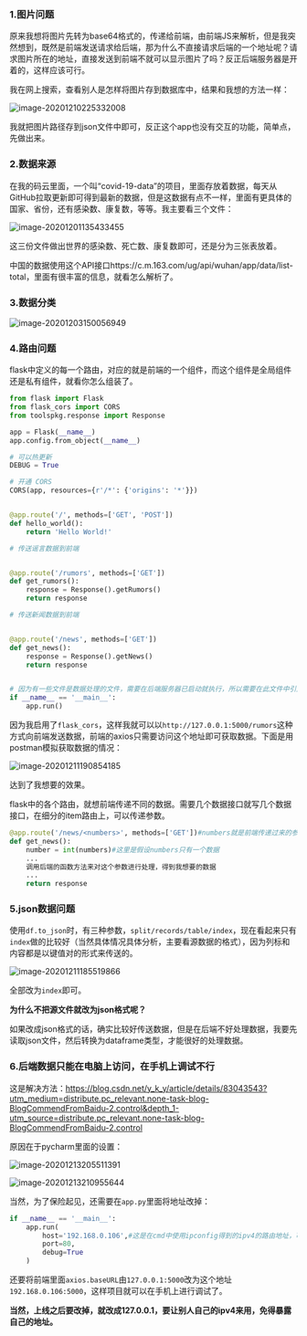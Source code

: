 ### 1.图片问题

原来我想将图片先转为base64格式的，传递给前端，由前端JS来解析，但是我突然想到，既然是前端发送请求给后端，那为什么不直接请求后端的一个地址呢？请求图片所在的地址，直接发送到前端不就可以显示图片了吗？反正后端服务器是开着的，这样应该可行。

我在网上搜索，查看别人是怎样将图片存到数据库中，结果和我想的方法一样：

![image-20201210225332008](https://i.loli.net/2020/12/11/jlfthU9bIPOzALF.png)

我就把图片路径存到json文件中即可，反正这个app也没有交互的功能，简单点，先做出来。

### 2.数据来源

在我的码云里面，一个叫“covid-19-data”的项目，里面存放着数据，每天从GitHub拉取更新即可得到最新的数据，但是这数据有点不一样，里面有更具体的国家、省份，还有感染数、康复数，等等。我主要看三个文件：

![image-20201201135433455](https://i.loli.net/2020/12/11/m7xsqYwfnuC6bXz.png)

这三份文件做出世界的感染数、死亡数、康复数即可，还是分为三张表放着。

中国的数据使用这个API接口https://c.m.163.com/ug/api/wuhan/app/data/list-total，里面有很丰富的信息，就看怎么解析了。

### 3.数据分类

![image-20201203150056949](https://i.loli.net/2020/12/11/K4oQgt1un9fXMFq.png)

### 4.路由问题

flask中定义的每一个路由，对应的就是前端的一个组件，而这个组件是全局组件还是私有组件，就看你怎么组装了。

```python
from flask import Flask
from flask_cors import CORS
from toolspkg.response import Response

app = Flask(__name__)
app.config.from_object(__name__)

# 可以热更新
DEBUG = True

# 开通 CORS
CORS(app, resources={r'/*': {'origins': '*'}})


@app.route('/', methods=['GET', 'POST'])
def hello_world():
    return 'Hello World!'

# 传送谣言数据到前端


@app.route('/rumors', methods=['GET'])
def get_rumors():
    response = Response().getRumors()
    return response

# 传送新闻数据到前端


@app.route('/news', methods=['GET'])
def get_news():
    response = Response().getNews()
    return response


# 因为有一些文件是数据处理的文件，需要在后端服务器已启动就执行，所以需要在此文件中引入，然后放到这里执行。
if __name__ == '__main__':
    app.run()
```

因为我启用了`flask_cors`，这样我就可以以`http://127.0.0.1:5000/rumors`这种方式向前端发送数据，前端的axios只需要访问这个地址即可获取数据。下面是用postman模拟获取数据的情况：

![image-20201211190854185](https://i.loli.net/2020/12/11/mH74jvJTR8N1FD2.png)

达到了我想要的效果。

flask中的各个路由，就想前端传递不同的数据。需要几个数据接口就写几个数据接口，在细分的item路由上，可以传递参数。

```python
@app.route('/news/<numbers>', methods=['GET'])#numbers就是前端传递过来的参数，这个参数就是路由上的参数
def get_news():
    number = int(numbers)#这里是假设numbers只有一个数据
    ...
    调用后端的函数方法来对这个参数进行处理，得到我想要的数据
    ...
    return response
```



### 5.json数据问题

使用`df.to_json`时，有三种参数，`split/records/table/index`，现在看起来只有`index`做的比较好（当然具体情况具体分析，主要看源数据的格式），因为列标和内容都是以键值对的形式来传送的。

![image-20201211185519866](https://i.loli.net/2020/12/11/datNnIcQ8FisH4Y.png)

全部改为`index`即可。

**为什么不把源文件就改为json格式呢？**

如果改成json格式的话，确实比较好传送数据，但是在后端不好处理数据，我要先读取json文件，然后转换为dataframe类型，才能很好的处理数据。

### 6.后端数据只能在电脑上访问，在手机上调试不行

这是解决方法：https://blog.csdn.net/y_k_y/article/details/83043543?utm_medium=distribute.pc_relevant.none-task-blog-BlogCommendFromBaidu-2.control&depth_1-utm_source=distribute.pc_relevant.none-task-blog-BlogCommendFromBaidu-2.control

原因在于pycharm里面的设置：

![image-20201213205511391](https://i.loli.net/2020/12/13/UoaZlOK4rAbwi16.png)

![image-20201213210955644](C:\Users\Administrator\AppData\Roaming\Typora\typora-user-images\image-20201213210955644.png)

当然，为了保险起见，还需要在`app.py`里面将地址改掉：

```python
if __name__ == '__main__':
    app.run(
        host='192.168.0.106',#这是在cmd中使用ipconfig得到的ipv4的路由地址，可以在同一个网中访问
        port=80,
        debug=True
    )
```

还要将前端里面`axios.baseURL`由`127.0.0.1:5000`改为这个地址`192.168.0.106:5000`，这样项目就可以在手机上进行调试了。

**当然，上线之后要改掉，就改成127.0.0.1，要让别人自己的ipv4来用，免得暴露自己的地址。**